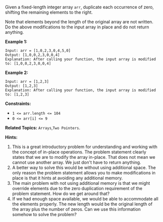 Given a fixed-length integer array ```arr```, duplicate each occurrence of zero, shifting the remaining elements to the right.

Note that elements beyond the length of the original array are not written. Do the above modifications to the input array in place and do not return anything.

 

**Example 1:**
```
Input: arr = [1,0,2,3,0,4,5,0]
Output: [1,0,0,2,3,0,0,4]
Explanation: After calling your function, the input array is modified to: [1,0,0,2,3,0,0,4]
```

**Example 2:**
```
Input: arr = [1,2,3]
Output: [1,2,3]
Explanation: After calling your function, the input array is modified to: [1,2,3]
```

**Constraints:**

* ```1 <= arr.length <= 104```
* ```0 <= arr[i] <= 9```

**Related Topics:** ```Arrays```,```Two Pointers```.

**Hints:**
1. This is a great introductory problem for understanding and working with the concept of in-place operations. The problem statement clearly states that we are to modify the array in-place. That does not mean we cannot use another array. We just don't have to return anything.
2. A better way to solve this would be without using additional space. The only reason the problem statement allows you to make modifications in place is that it hints at avoiding any additional memory.
3. The main problem with not using additional memory is that we might override elements due to the zero duplication requirement of the problem statement. How do we get around that?
4. If we had enough space available, we would be able to accommodate all the elements properly. The new length would be the original length of the array plus the number of zeros. Can we use this information somehow to solve the problem?
